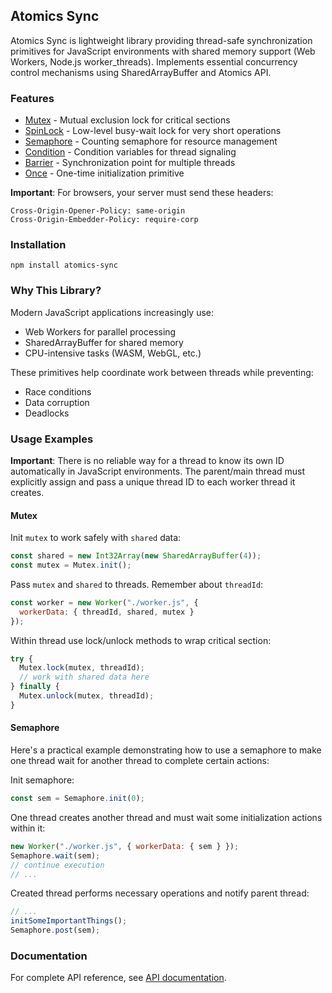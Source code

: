 ## Atomics Sync

Atomics Sync is lightweight library providing thread-safe synchronization primitives for JavaScript environments 
with shared memory support (Web Workers, Node.js worker_threads). 
Implements essential concurrency control mechanisms using SharedArrayBuffer and Atomics API.

### Features

- [Mutex](docs/classes/Mutex.md) - Mutual exclusion lock for critical sections
- [SpinLock](docs/classes/SpinLock.md) - Low-level busy-wait lock for very short operations
- [Semaphore](docs/classes/Semaphore.md) - Counting semaphore for resource management
- [Condition](docs/classes/Condition.md) - Condition variables for thread signaling
- [Barrier](docs/classes/Barrier.md) - Synchronization point for multiple threads
- [Once](docs/classes/Once.md) - One-time initialization primitive

**Important**: For browsers, your server must send these headers:
```
Cross-Origin-Opener-Policy: same-origin
Cross-Origin-Embedder-Policy: require-corp
```

### Installation

```shell
npm install atomics-sync
```

### Why This Library?

Modern JavaScript applications increasingly use:
- Web Workers for parallel processing
- SharedArrayBuffer for shared memory
- CPU-intensive tasks (WASM, WebGL, etc.)

These primitives help coordinate work between threads while preventing:
- Race conditions
- Data corruption
- Deadlocks

### Usage Examples

**Important**: There is no reliable way for a thread to know its own ID automatically in JavaScript environments.
The parent/main thread must explicitly assign and pass a unique thread ID to each worker thread it creates.

#### Mutex

Init `mutex` to work safely with `shared` data:
```javascript
const shared = new Int32Array(new SharedArrayBuffer(4));
const mutex = Mutex.init();
```

Pass `mutex` and `shared` to threads. Remember about `threadId`:
```javascript
const worker = new Worker("./worker.js", {
  workerData: { threadId, shared, mutex }
});
```

Within thread use lock/unlock methods to wrap critical section:
```javascript
try {
  Mutex.lock(mutex, threadId);
  // work with shared data here
} finally {
  Mutex.unlock(mutex, threadId);
}
```

#### Semaphore

Here's a practical example demonstrating how to use a semaphore to make one thread 
wait for another thread to complete certain actions:

Init semaphore:
```javascript
const sem = Semaphore.init(0);
```

One thread creates another thread and must wait some initialization actions within it:

```javascript
new Worker("./worker.js", { workerData: { sem } });
Semaphore.wait(sem);
// continue execution
// ...
```

Created thread performs necessary operations and notify parent thread:

```javascript
// ...
initSomeImportantThings();
Semaphore.post(sem);
```

### Documentation

For complete API reference, see
[API documentation](docs/README.md).
